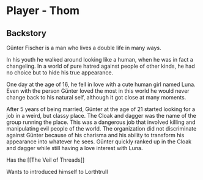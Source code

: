 # Player - Thom

## Backstory
Günter Fischer is a man who lives a double life in many ways. 

In his youth he walked around looking like a human, when he was in fact a changeling. In a world of pure hatred against people of other kinds, he had no choice but to hide his true appearance. 

One day at the age of 16, he fell in love with a cute human girl named Luna. Even with the person Günter loved the most in this world he would never change back to his natural self, although it got close at many moments. 

After 5 years of being married, Günter at the age of 21 started looking for a job in a weird, but classy place. The Cloak and dagger was the name of the group running the place. This was a dangerous job that involved killing and manipulating evil people of the world. The organization did not discriminate against Günter because of his charisma and his ability to transform his appearance into whatever he sees. Günter quickly ranked up in the Cloak and dagger while still having a love interest with Luna.

Has the [[The Veil of Threads]]

Wants to introduced himself to Lorthtrull
